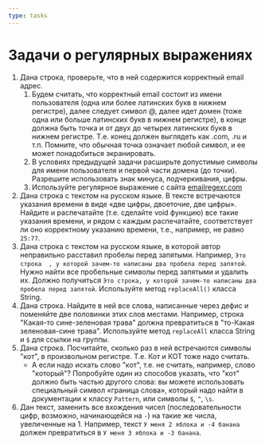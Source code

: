 ```yaml
---
type: tasks
---
```

# Задачи о регулярных выражениях

1. Дана строка, проверьте, что в ней содержится корректный email адрес. 
   1. Будем считать, что корректный email состоит из имени пользователя (одна или более латинских букв в нижнем регистре), далее следует символ @, далее идет домен (тоже одна или больше латинских букв в нижнем регистре), в конце должна быть точка и от двух до четырех латинских букв в нижнем регистре. Т.е. конец должен выглядеть как .com, .ru и т.п. Помните, что обычная точка означает любой символ, и ее может понадобиться экранировать.
   2. В условиях предыдущей задачи расширьте допустимые символы для имени пользователя и первой части домена (до точки). Разрешите использовать знак минуса, подчеркивания, цифры.
   3. Используйте регулярное выражение с сайта [emailregexr.com](https://www.emailregex.com)
2. Дана строка с текстом на русском языке. В тексте встречаются указания времени в виде «две цифры, двоеточие, две цифры». Найдите и распечатайте (т.е. сделайте void функцию) все такие указания времени, и рядом с каждым распечатайте, соответствует ли оно корректному указанию времени, т.е., например, не равно `25:77`.  
3. Дана строка с текстом на русском языке, в которой автор неправильно расставил пробелы перед запятыми. Например, `Это строка  , у которой зачем-то написаны два пробела перед запятой`. Нужно найти все пробельные символы перед запятыми и удалить их. Должно получиться `Это строка, у которой зачем-то написаны два пробела перед запятой`. Используйте метод `replaceAll()` класса String.
4. Дана строка. Найдите в ней все слова, написанные через дефис и поменяйте две половинки этих слов местами. Например, строка "Какая-то сине-зеленовая трава" должна превратиться в "то-Какая зеленовая-сине трава". Используйте метод `replaceAll` класса String и `$` для ссылки на группы.
5. Дана строка. Посчитайте, сколько раз в ней встречаются символы "кот", в произвольном регистре. Т.е. Кот и КОТ тоже надо считать.
   * А если надо искать слово "кот", т.е. не считать, например, слово "который"? Попробуйте один из способов указать, что "кот" должно быть частью другого слова: вы можете использовать специальный символ «граница слова», который надо найти в документации к классу `Pattern`, или символы `$`, `^`, `\s`. 
6. Дан текст, заменить все вхождения чисел (последовательности цифр, возможно, начинающейся на `-`) на такие же числа, увеличенные на 1. Например, текст `У меня 2 яблока и -4 банана` должен превратиться в `У меня 3 яблока и -3 банана`. 
